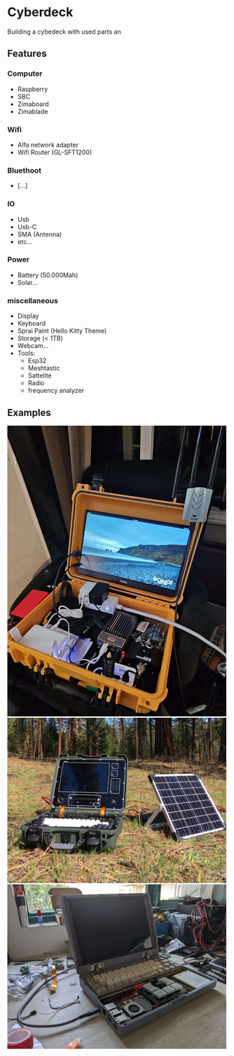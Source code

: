 # Cyberdeck
Building a cybedeck with used parts an

## Features


### Computer
- Raspberry
- SBC
- Zimaboard
- Zimablade

### Wifi
- Alfa network adapter
- Wifi Router (GL-SFT1200)

### Bluethoot
- [...]

### IO
- Usb
- Usb-C
- SMA (Antenna)
- etc...

### Power
- Battery (50.000Mah)
-  Solar...

### miscellaneous
- Display
- Keyboard
- Sprai Paint (Hello Kitty Theme)
- Storage (< 1TB)
- Webcam...
- Tools:
  - Esp32
  - Meshtastic
  - Sattelite
  - Radio
  - frequency analyzer

 
 ## Examples
<img src="https://github.com/Gaiser147/Cyberdeck/blob/main/Pictures/Cyberdeck1.jpg" width="500" />
<img src="https://github.com/Gaiser147/Cyberdeck/blob/main/Pictures/Cyberdeck2.webp" width="500" />
<img src="https://github.com/Gaiser147/Cyberdeck/blob/main/Pictures/Cyberdeck3.jpg" width="500" />
